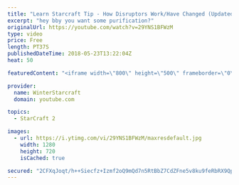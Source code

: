 ```yaml
---
title: "Learn Starcraft Tip - How Disruptors Work/Have Changed (Updated Patch 4.0 2018)"
excerpt: "hey bby you want some purification?"
originalUrl: https://youtube.com/watch?v=29YNS1BFWzM
type: video
price: Free
length: PT37S
publishedDateTime: 2018-05-23T13:22:04Z
heat: 50

featuredContent: "<iframe width=\"800\" height=\"500\" frameborder=\"0\" src=\"https://www.youtube.com/embed/29YNS1BFWzM\" allow=\"accelerometer; autoplay; encrypted-media; gyroscope; picture-in-picture\" allowfullscreen></iframe>"

provider:
  name: WinterStarcraft
  domain: youtube.com

topics:
  - StarCraft 2

images:
  - url: https://i.ytimg.com/vi/29YNS1BFWzM/maxresdefault.jpg
    width: 1280
    height: 720
    isCached: true

secured: "2CFXqJoqt/h++Siecfz+Izmf2oQ9mQd7n5RtBbZ7CdZFne5v8ku9feRbRX9QpoOD7r9FQlY2LSZ6mDLo5n64nUcuvs2DQ49EBSGwAiV1/GWeVZzp0T/xKX21y7xLlAvLZjH+pwp9gLWZ7OubHqfYKd2sQnRS/HdjjQcwySAn261Jr3fm11pI5CwGDLMMP+cUjVEeyy3vo1URTt/uPjAT/lsrTvaLJjzC7scyyXXPHlE53V27ylbnaIPcPzC42U/mJ0jlgGq2ETDVLP130V8PucK8zv1LWkMInP90/n+jR7zbXNEenVyGftxricZiUKJp564Q5cSFqQG5EX8xNmCXTpqXsnViRaMuNkFRfG7gMdRtv50ZokT/kn/mwAOoNR7mP0YWXNeTK+fhCAXM+NNaLjRQSiHbfI4lkUm88PNaERk=;jcgrXW6bBIIzIP7rPEWJmw=="
---
```


